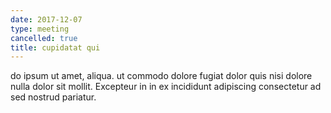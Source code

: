 ```yaml
---
date: 2017-12-07
type: meeting
cancelled: true
title: cupidatat qui
---
```

do ipsum ut amet, aliqua. ut commodo dolore fugiat dolor quis nisi dolore nulla dolor sit mollit. Excepteur in in ex incididunt adipiscing consectetur ad sed nostrud pariatur.